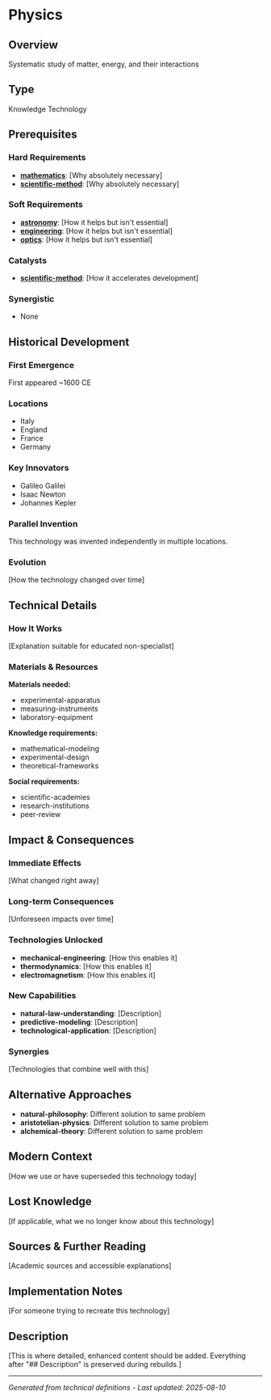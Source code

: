 # Physics

## Overview
Systematic study of matter, energy, and their interactions

## Type
Knowledge Technology

## Prerequisites

### Hard Requirements
- **[mathematics](../mathematics/README.md)**: [Why absolutely necessary]
- **[scientific-method](../scientific-method/README.md)**: [Why absolutely necessary]

### Soft Requirements
- **[astronomy](../astronomy/README.md)**: [How it helps but isn't essential]
- **[engineering](../engineering/README.md)**: [How it helps but isn't essential]
- **[optics](../optics/README.md)**: [How it helps but isn't essential]

### Catalysts
- **[scientific-method](../scientific-method/README.md)**: [How it accelerates development]

### Synergistic
- None

## Historical Development

### First Emergence
First appeared ~1600 CE

### Locations
- Italy
- England
- France
- Germany

### Key Innovators
- Galileo Galilei
- Isaac Newton
- Johannes Kepler

### Parallel Invention
This technology was invented independently in multiple locations.

### Evolution
[How the technology changed over time]

## Technical Details

### How It Works
[Explanation suitable for educated non-specialist]

### Materials & Resources
**Materials needed:**
- experimental-apparatus
- measuring-instruments
- laboratory-equipment


**Knowledge requirements:**
- mathematical-modeling
- experimental-design
- theoretical-frameworks


**Social requirements:**
- scientific-academies
- research-institutions
- peer-review

## Impact & Consequences

### Immediate Effects
[What changed right away]

### Long-term Consequences
[Unforeseen impacts over time]

### Technologies Unlocked
- **mechanical-engineering**: [How this enables it]
- **thermodynamics**: [How this enables it]
- **electromagnetism**: [How this enables it]

### New Capabilities
- **natural-law-understanding**: [Description]
- **predictive-modeling**: [Description]
- **technological-application**: [Description]

### Synergies
[Technologies that combine well with this]

## Alternative Approaches
- **natural-philosophy**: Different solution to same problem
- **aristotelian-physics**: Different solution to same problem
- **alchemical-theory**: Different solution to same problem

## Modern Context
[How we use or have superseded this technology today]

## Lost Knowledge
[If applicable, what we no longer know about this technology]

## Sources & Further Reading
[Academic sources and accessible explanations]

## Implementation Notes
[For someone trying to recreate this technology]

## Description









[This is where detailed, enhanced content should be added. Everything after "## Description" is preserved during rebuilds.]

---
*Generated from technical definitions - Last updated: 2025-08-10*
